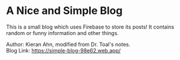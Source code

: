 # A Nice and Simple Blog

This is a small blog which uses Firebase to store its posts! It contains random or funny information and other things. 

Author: Kieran Ahn, modified from Dr. Toal's notes.\
Blog Link: https://simple-blog-98e62.web.app/
